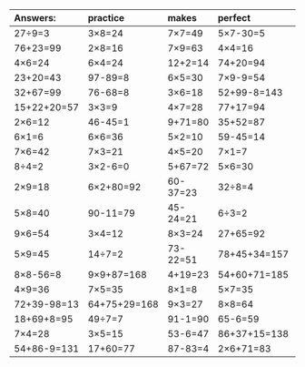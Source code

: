 | Answers: | practice | makes | perfect | ! |
| :--- | :--- | :--- | :--- | :--- |
| 27÷9=3 | 3×8=24 | 7×7=49 | 5×7-30=5 | 7×2=14 | 
| 76+23=99 | 2×8=16 | 7×9=63 | 4×4=16 | 10+98+46=154 | 
| 4×6=24 | 6×4=24 | 12+2=14 | 74+20=94 | 2×2=4 | 
| 23+20=43 | 97-89=8 | 6×5=30 | 7×9-9=54 | 2×4=8 | 
| 32+67=99 | 76-68=8 | 3×6=18 | 52+99-8=143 | 58+20=78 | 
| 15+22+20=57 | 3×3=9 | 4×7=28 | 77+17=94 | 45-9=36 | 
| 2×6=12 | 46-45=1 | 9+71=80 | 35+52=87 | 4×8=32 | 
| 6×1=6 | 6×6=36 | 5×2=10 | 59-45=14 | 6×3=18 | 
| 7×6=42 | 7×3=21 | 4×5=20 | 7×1=7 | 32+10=42 | 
| 8÷4=2 | 3×2-6=0 | 5+67=72 | 5×6=30 | 42+18=60 | 
| 2×9=18 | 6×2+80=92 | 60-37=23 | 32÷8=4 | 50+32=82 | 
| 5×8=40 | 90-11=79 | 45-24=21 | 6÷3=2 | 3+67=70 | 
| 9×6=54 | 3×4=12 | 8×3=24 | 27+65=92 | 8×7=56 | 
| 5×9=45 | 14÷7=2 | 73-22=51 | 78+45+34=157 | 90+2=92 | 
| 8×8-56=8 | 9×9+87=168 | 4+19=23 | 54+60+71=185 | 33+25-46=12 | 
| 4×9=36 | 7×5=35 | 8×1=8 | 5×7=35 | 6×2=12 | 
| 72+39-98=13 | 64+75+29=168 | 9×3=27 | 8×8=64 | 45÷9=5 | 
| 18+69+8=95 | 49÷7=7 | 91-1=90 | 65-6=59 | 69+82+39=190 | 
| 7×4=28 | 3×5=15 | 53-6=47 | 86+37+15=138 | 31+22+30=83 | 
| 54+86-9=131 | 17+60=77 | 87-83=4 | 2×6+71=83 | 70-11=59 | 
